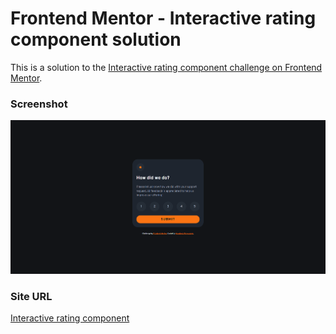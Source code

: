 # Frontend Mentor - Interactive rating component solution

This is a solution to the [Interactive rating component challenge on Frontend Mentor](https://www.frontendmentor.io/challenges/interactive-rating-component-koxpeBUmI).

### Screenshot

![](images/preview.png)

### Site URL

[Interactive rating component](https://apocode01-interactive-rating.netlify.app/)
